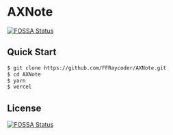 # AXNote
[![FOSSA Status](https://app.fossa.com/api/projects/git%2Bgithub.com%2FFFRaycoder%2FAXNote.svg?type=shield)](https://app.fossa.com/projects/git%2Bgithub.com%2FFFRaycoder%2FAXNote?ref=badge_shield)


## Quick Start

```bash
$ git clone https://github.com/FFRaycoder/AXNote.git
$ cd AXNote
$ yarn
$ vercel
```



## License
[![FOSSA Status](https://app.fossa.com/api/projects/git%2Bgithub.com%2FFFRaycoder%2FAXNote.svg?type=large)](https://app.fossa.com/projects/git%2Bgithub.com%2FFFRaycoder%2FAXNote?ref=badge_large)